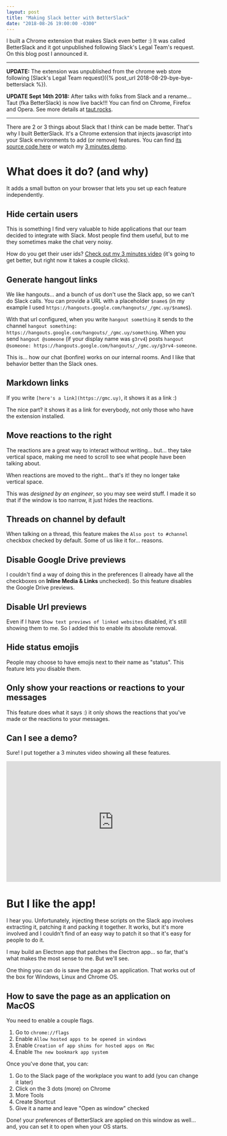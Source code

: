 ```yaml
---
layout: post
title: "Making Slack better with BetterSlack"
date: "2018-08-26 19:00:00 -0300"
---
```

I built a Chrome extension that makes Slack even better :) It was called BetterSlack and it got unpublished following Slack's Legal Team's request. On this blog post I announced it.

<!--more-->

---

**UPDATE:** The extension was unpublished from the chrome web store following [Slack's Legal Team request]({% post_url 2018-08-29-bye-bye-betterslack %}).

**UPDATE Sept 14th 2018:** After talks with folks from Slack and a rename... Taut (fka BetterSlack) is now live back!!! You can find on Chrome, Firefox and Opera. See more details at [taut.rocks](https://taut.rocks).

---

There are 2 or 3 things about Slack that I think can be made better. That's why I built BetterSlack. It's a Chrome extension that injects javascript into your Slack environments to add (or remove) features. You can find [its source code here](https://github.com/g3rv4/Taut) or watch my [3 minutes demo](https://www.youtube.com/watch?v=cXDXX9eYQPs).

# What does it do? (and why)

It adds a small button on your browser that lets you set up each feature independently.

## Hide certain users

This is something I find very valuable to hide applications that our team decided to integrate with Slack. Most people find them useful, but to me they sometimes make the chat very noisy.

How do you get their user ids? [Check out my 3 minutes video](https://www.youtube.com/watch?v=cXDXX9eYQPs) (it's going to get better, but right now it takes a couple clicks).

## Generate hangout links

We like hangouts... and a bunch of us don't use the Slack app, so we can't do Slack calls. You can provide a URL with a placeholder `$name$` (in my example I used `https://hangouts.google.com/hangouts/_/gmc.uy/$name$`).

With that url configured, when you write `hangout something` it sends to the channel `hangout something: https://hangouts.google.com/hangouts/_/gmc.uy/something`. When you send `hangout @someone` (if your display name was `g3rv4`) posts `hangout @someone: https://hangouts.google.com/hangouts/_/gmc.uy/g3rv4-someone`.

This is... how our chat (bonfire) works on our internal rooms. And I like that behavior better than the Slack ones.

## Markdown links

If you write `[here's a link](https://gmc.uy)`, it shows it as a link :)

The nice part? it shows it as a link for everybody, not only those who have the extension installed.

## Move reactions to the right

The reactions are a great way to interact without writing... but... they take vertical space, making me need to scroll to see what people have been talking about.

When reactions are moved to the right... that's it! they no longer take vertical space.

This was *designed by an engineer*, so you may see weird stuff. I made it so that if the window is too narrow, it just hides the reactions.

## Threads on channel by default

When talking on a thread, this feature makes the `Also post to #channel` checkbox checked by default. Some of us like it for... reasons.

## Disable Google Drive previews

I couldn't find a way of doing this in the preferences (I already have all the checkboxes on **Inline Media & Links** unchecked). So this feature disables the Google Drive previews.

## Disable Url previews

Even if I have `Show text previews of linked websites` disabled, it's still showing them to me. So I added this to enable its absolute removal.

## Hide status emojis

People may choose to have emojis next to their name as "status". This feature lets you disable them.

## Only show your reactions or reactions to your messages

This feature does what it says :) it only shows the reactions that you've made or the reactions to your messages.

## Can I see a demo?

Sure! I put together a 3 minutes video showing all these features.

<iframe width="560" height="315" src="https://www.youtube-nocookie.com/embed/cXDXX9eYQPs?rel=0" frameborder="0" allow="autoplay; encrypted-media" allowfullscreen></iframe>

# But I like the app!

I hear you. Unfortunately, injecting these scripts on the Slack app involves extracting it, patching it and packing it together. It works, but it's more involved and I couldn't find of an easy way to patch it so that it's easy for people to do it.

I may build an Electron app that patches the Electron app... so far, that's what makes the most sense to me. But we'll see.

One thing you can do is save the page as an application. That works out of the box for Windows, Linux and Chrome OS.

## How to save the page as an application on MacOS

You need to enable a couple flags.

1. Go to `chrome://flags`
2. Enable `Allow hosted apps to be opened in windows`
3. Enable `Creation of app shims for hosted apps on Mac`
4. Enable `The new bookmark app system`

Once you've done that, you can:

1. Go to the Slack page of the workplace you want to add (you can change it later)
2. Click on the 3 dots (more) on Chrome
3. More Tools
4. Create Shortcut
5. Give it a name and leave "Open as window" checked

Done! your preferences of BetterSlack are applied on this window as well... and, you can set it to open when your OS starts.
